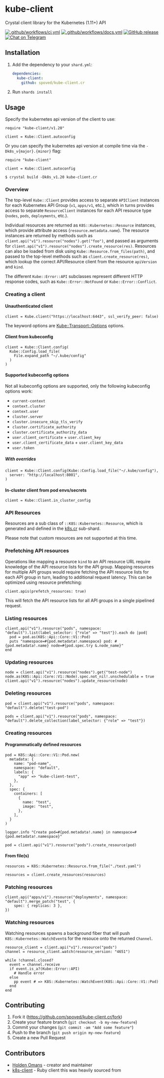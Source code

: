 # kube-client

Crystal client library for the Kubernetes (1.11+) API

[![.github/workflows/ci.yml](https://github.com/spoved/kube-client.cr/actions/workflows/ci.yml/badge.svg)](https://github.com/spoved/kube-client.cr/actions/workflows/ci.yml) [![.github/workflows/docs.yml](https://github.com/spoved/kube-client.cr/actions/workflows/docs.yml/badge.svg)](https://github.com/spoved/kube-client.cr/actions/workflows/docs.yml) [![GitHub release](https://img.shields.io/github/release/spoved/kube-client.cr.svg)](https://github.com/spoved/kube-client.cr/releases) [![Chat on Telegram](https://img.shields.io/badge/chat-telegram-blue)](https://t.me/k8s_cr)

## Installation

1. Add the dependency to your `shard.yml`:

   ```yaml
   dependencies:
     kube-client:
       github: spoved/kube-client.cr
   ```

2. Run `shards install`

## Usage

Specify the kubernetes api version of the client to use:

```crystal
require "kube-client/v1.20"

client = Kube::Client.autoconfig
```

Or you can specify the kubernetes api version at compile time via the `-Dk8s_v{major}.{minor}` flag:

```crystal
require "kube-client"

client = Kube::Client.autoconfig
```

```shell
$ crystal build -Dk8s_v1.20 kube-client.cr
```

### Overview

The top-level `Kube::Client` provides access to separate `APIClient` instances for each Kubernetes API Group (`v1`, `apps/v1`, etc.), which in turns provides access to separate `ResourceClient` instances for each API resource type (`nodes`, `pods`, `deployments`, etc.).

Individual resources are returned as `K8S::Kubernetes::Resource` instances, which provide attribute access (`resource.metadata.name`). The resource instances are returned by methods such as `client.api("v1").resource("nodes").get("foo")`, and passed as arguments for `client.api("v1").resource("nodes").create_resource(res)`. Resources can also be loaded from disk using `Kube::Resource.from_files(path)`, and passed to the top-level methods such as `client.create_resource(res)`, which lookup the correct API/Resource client from the resource `apiVersion` and `kind`.

The different `Kube::Error::API` subclasses represent different HTTP response codes, such as `Kube::Error::NotFound` or `Kube::Error::Conflict`.

### Creating a client

#### Unauthenticated client

```crystal
client = Kube.client("https://localhost:6443", ssl_verify_peer: false)
```

The keyword options are [Kube::Transport::Options](src/kube/transport.cr) options.

#### Client from kubeconfig

```crystal
client = Kube::Client.config(
  Kube::Config.load_file(
    File.expand_path "~/.kube/config"
  )
)
```

#### Supported kubeconfig options

Not all kubeconfig options are supported, only the following kubeconfig options work:

- `current-context`
- `context.cluster`
- `context.user`
- `cluster.server`
- `cluster.insecure_skip_tls_verify`
- `cluster.certificate_authority`
- `cluster.certificate_authority_data`
- `user.client_certificate` + `user.client_key`
- `user.client_certificate_data` + `user.client_key_data`
- `user.token`

##### With overrides

```crystal
client = Kube::Client.config(Kube::Config.load_file("~/.kube/config"),
  server: "http://localhost:8001",
)
```

#### In-cluster client from pod envs/secrets

```crystal
client = Kube::Client.in_cluster_config
```

### API Resources

Resources are a sub class of `::K8S::Kubernetes::Resource`, which is generated and defined in the [k8s.cr](https://github.com/spoved/k8s.cr) sub-shard.

Please note that custom resources are not supported at this time.

### Prefetching API resources

Operations like mapping a resource `kind` to an API resource URL require knowledge of the API resource lists for the API group. Mapping resources for multiple API groups would require fetching the API resource lists for each API group in turn, leading to additional request latency. This can be optimized using resource prefetching:

```crystal
client.apis(prefetch_resources: true)
```

This will fetch the API resource lists for all API groups in a single pipelined request.

### Listing resources

```crystal
client.api("v1").resource("pods", namespace: "default").list(label_selector: {"role" => "test"}).each do |pod|
  pod = pod.as(K8S::Api::Core::V1::Pod)
  puts "namespace=#{pod.metadata!.namespace} pod: #{pod.metadata!.name} node=#{pod.spec.try &.node_name}"
end
```

### Updating resources

```crystal
node = client.api("v1").resource("nodes").get("test-node")
node.as(K8S::Api::Core::V1::Node).spec.not_nil!.unschedulable = true
client.api("v1").resource("nodes").update_resource(node)
```

### Deleting resources

```crystal
pod = client.api("v1").resource("pods", namespace: "default").delete("test-pod")
```

```crystal
pods = client.api("v1").resource("pods", namespace: "default").delete_collection(label_selector: {"role" => "test"})
```

### Creating resources

#### Programmatically defined resources

```crystal
pod = K8S::Api::Core::V1::Pod.new(
  metadata: {
    name: "pod-name",
    namespace: "default",
    labels: {
      "app" => "kube-client-test",
    },
  },
  spec: {
    containers: [
      {
        name: "test",
        image: "test",
      },
    ],
  }
)

logger.info "Create pod=#{pod.metadata!.name} in namespace=#{pod.metadata!.namespace}"

pod = client.api("v1").resource("pods").create_resource(pod)
```

#### From file(s)

```crystal
resources = K8S::Kubernetes::Resource.from_file("./test.yaml")

resources = client.create_resources(resources)
```

### Patching resources

```crystal
client.api("apps/v1").resource("deployments", namespace: "default").merge_patch("test", {
    spec: { replicas: 3 },
})
```

### Watching resources

Watching resources spawns a background fiber that will push `K8S::Kubernetes::WatchEvent`s for the resouce onto the returned `Channel`.

```crystal
resource_client = client.api("v1").resource("pods")
channel = resource_client.watch(resource_version: "4651")

while !channel.closed?
  event = channel.receive
  if event.is_a?(Kube::Error::API)
    # Handle error
  else
    pp event # => K8S::Kubernetes::WatchEvent(K8S::Api::Core::V1::Pod)
  end
end
```

## Contributing

1. Fork it (<https://github.com/spoved/kube-client.cr/fork>)
2. Create your feature branch (`git checkout -b my-new-feature`)
3. Commit your changes (`git commit -am "Add some feature"`)
4. Push to the branch (`git push origin my-new-feature`)
5. Create a new Pull Request

## Contributors

- [Holden Omans](https://github.com/kalinon) - creator and maintainer
- [k8s-client](https://github.com/kontena/k8s-client) - Ruby client this was heavily sourced from
